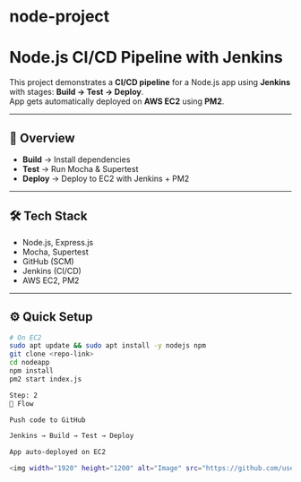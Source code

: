 # node-project

# Node.js CI/CD Pipeline with Jenkins

This project demonstrates a **CI/CD pipeline** for a Node.js app using **Jenkins** with stages: **Build → Test → Deploy**.  
App gets automatically deployed on **AWS EC2** using **PM2**.

---

## 📌 Overview
- **Build** → Install dependencies  
- **Test** → Run Mocha & Supertest  
- **Deploy** → Deploy to EC2 with Jenkins + PM2  

---

## 🛠️ Tech Stack
- Node.js, Express.js  
- Mocha, Supertest  
- GitHub (SCM)  
- Jenkins (CI/CD)  
- AWS EC2, PM2  

---

## ⚙️ Quick Setup
```bash
# On EC2
sudo apt update && sudo apt install -y nodejs npm
git clone <repo-link>
cd nodeapp
npm install
pm2 start index.js

Step: 2
🔄 Flow

Push code to GitHub

Jenkins → Build → Test → Deploy

App auto-deployed on EC2

<img width="1920" height="1200" alt="Image" src="https://github.com/user-attachments/assets/1eb4d575-e40d-4b9d-96db-b6cdc25a7339" />
